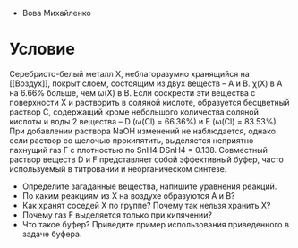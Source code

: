 - Вова Михайленко
# Условие
Серебристо-белый металл Х, неблагоразумно хранящийся на
[[Воздух]], покрыт слоем, состоящим из двух веществ – А и В. χ(X)
в А на 6.66% больше, чем ω(Х) в В. Если соскрести эти вещества
с поверхности Х и растворить в соляной кислоте, образуется
бесцветный раствор C, содержащий кроме небольшого
количества соляной кислоты и воды 2 вещества – D (ω(Cl) =
66.36%) и Е (ω(Cl) = 83.53%). При добавлении раствора NaOH
изменений не наблюдается, однако если раствор со щелочью
прокипятить, выделяется неприятно пахнущий газ F с
плотностью по SnH4 DSnH4 = 0.138. Совместный раствор веществ D и F представляет собой эффективный буфер, часто
используемый в титровании и неорганическом синтезе.
- Определите загаданные вещества, напишите уравнения реакций.
- По каким реакциям из Х на воздухе образуются А и В?
- Как хранят соседей Х по группе? Почему так нельзя хранить Х?
- Почему газ F выделяется только при кипячении?
- Что такое буфер? Приведите пример использования приведенного в задаче буфера.